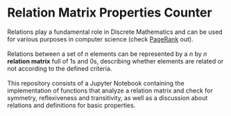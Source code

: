 # Relation Matrix Properties Counter
Relations play a fundamental role in Discrete Mathematics and can be used for various purposes in computer science
(check [PageRank](https://en.wikipedia.org/wiki/PageRank) out).<br><br> Relations between a set of _n_ elements can be represented by a _n_ by _n_ **relation matrix** full of 1s and 0s,
describing whether elements are related or not according to the defined criteria.<br><br>
This repository consists of a Jupyter Notebook containing the implementation of functions that analyze a relation matrix and check for symmetry, reflexiveness and transitivity,
as well as a discussion about relations and definitions for basic properties.

